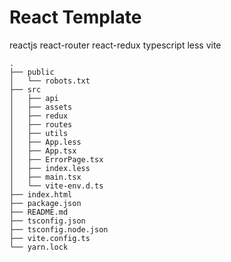 # React Template

reactjs react-router react-redux typescript less vite

```text
.
├── public
│   └── robots.txt
├── src
│   ├── api
│   ├── assets
│   ├── redux
│   ├── routes
│   ├── utils
│   ├── App.less
│   ├── App.tsx
│   ├── ErrorPage.tsx
│   ├── index.less
│   ├── main.tsx
│   └── vite-env.d.ts
├── index.html
├── package.json
├── README.md
├── tsconfig.json
├── tsconfig.node.json
├── vite.config.ts
└── yarn.lock
```
